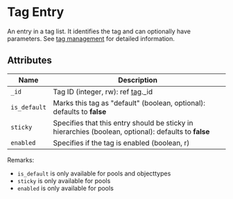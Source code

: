 # Tag Entry

An entry in a tag list. It identifies the tag and can optionally have parameters.
See [tag management](/technical/tagmanagement/tagmanagement.md) for detailed information.

## Attributes

| Name          | Description                                                                                               |
|---------------|-----------------------------------------------------------------------------------------------------------|
| `_id`         | Tag ID (integer, rw): ref [tag](/technical/types/tag/tag.md#tag).\_id |
| `is_default`  | Marks this tag as "default" (boolean, optional): defaults to **false** |
| `sticky`      | Specifies that this entry should be sticky in hierarchies (boolean, optional): defaults to **false** |
| `enabled`     | Specifies if the tag is enabled (boolean, r) |

Remarks:

- `is_default` is only available for pools and objecttypes
- `sticky` is only available for pools
- `enabled` is only available for pools

